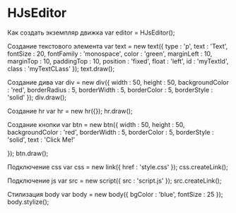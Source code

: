 # HJsEditor
Как создать экземпляр движка
var editor = HJsEditor();

Создание текстового элемента
var text = new text({
	type : 'p',
	text : 'Text',
	fontSize : 20,
	fontFamily : 'monospace',
	color : 'green',
	marginLeft : 10,
	marginTop : 10,
	paddingTop : 10,
	position : 'fixed',
	float : 'left',
	id : 'myTextId',
	class : 'myTextCLass'
});
text.draw();

Создание дива
var div = new div({
	width : 50,
	height : 50,
	backgroundColor : 'red',
	borderRadius : 5,
	borderWidth : 5,
	borderColor : 5,
	borderStyle : 'solid'
});
div.draw();

Создание hr
var hr = new hr({});
hr.draw();

Создание кнопки
var btn = new btn({
	width : 50,
	height : 50,
	backgroundColor : 'red',
	borderWidth : 5,
	borderColor : 5,
	borderStyle : 'solid',
	text : 'Click Me!'

});
btn.draw();

Подключение css
var css = new link({
	href : 'style.css'
});
css.createLink();

Подключение js
var src = new script({
	src : 'script.js'
});
src.createLink();

Стилизация body
var body = new body({
	bgColor : 'blue',
	fontSize : 25
});
body.stylize();
